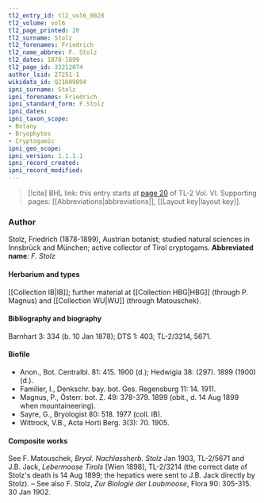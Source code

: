 ```yaml
---
tl2_entry_id: tl2_vol6_0028
tl2_volume: vol6
tl2_page_printed: 20
tl2_surname: Stolz
tl2_forenames: Friedrich
tl2_name_abbrev: F. Stolz
tl2_dates: 1878-1899
tl2_page_id: 33212074
author_lsid: 27251-1
wikidata_id: Q21609894
ipni_surname: Stolz
ipni_forenames: Friedrich
ipni_standard_form: F.Stolz
ipni_dates: 
ipni_taxon_scope: 
- Botany
- Bryophytes
- Cryptogamic
ipni_geo_scope: 
ipni_version: 1.1.1.1
ipni_record_created: 
ipni_record_modified:
---
```



> [!cite] BHL link: this entry starts at [page 20](https://www.biodiversitylibrary.org/page/33212074) of TL-2 Vol. VI.
> Supporting pages: [[Abbreviations|abbreviations]], [[Layout key|layout key]].

### Author

Stolz, Friedrich (1878-1899), Austrian botanist; studied natural sciences in Innsbrück and München; active collector of Tirol cryptogams. 
**Abbreviated name**: *F. Stolz*

#### Herbarium and types

[[Collection IB|IB]]; further material at [[Collection HBG|HBG]] (through P. Magnus) and [[Collection WU|WU]] (through Matouschek).

#### Bibliography and biography

Barnhart 3: 334 (b. 10 Jan 1878); DTS 1: 403; TL-2/3214, 5671.

#### Biofile

- Anon., Bot. Centralbl. 81: 415. 1900 (d.); Hedwigia 38: (297). 1899 (1900) (d.).
- Familier, I., Denkschr. bay. bot. Ges. Regensburg 11: 14. 1911.
- Magnus, P., Österr. bot. Z. 49: 378-379. 1899 (obit., d. 14 Aug 1899 when mountaineering).
- Sayre, G., Bryologist 80: 518. 1977 (coll. IB).
- Wittrock, V.B., Acta Horti Berg. 3(3): 70. 1905.

#### Composite works

See F. Matouschek, *Bryol. Nachlassherb. Stolz* Jan 1903, TL-2/5671 and J.B. Jack, *Lebermoose Tirols* \[Wien 1898\], TL-2/3214 (the correct date of Stolz's death is 14 Aug 1899; the hepatics were sent to J.B. Jack directly by Stolz). – See also F. Stolz, *Zur Biologie der Laubmoose*, Flora 90: 305-315. 30 Jan 1902.

